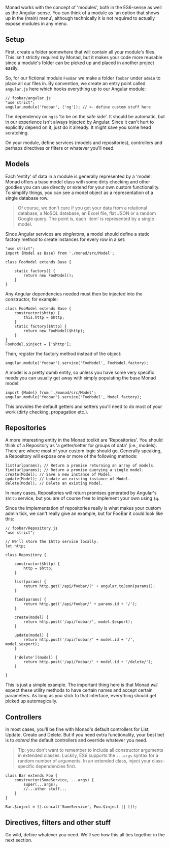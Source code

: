 Monad works with the concept of 'modules', both in the ES6-sense as well as the
Angular-sense. You can think of a module as 'an option that shows up in the
(main) menu', although technically it is not required to actually expose modules
in any menu.

## Setup
First, create a folder somewhere that will contain all your module's files. This
isn't strictly required by Monad, but it makes your code more reusable since a
module's folder can be picked up and placed in another project easily.

So, for our fictional module `FooBar` we make a folder `foobar` under `admin`
to place all our files in. By convention, we create an entry point called
`angular.js` here which hooks everything up to our Angular module:

    // foobar/angular.js
    "use strict";
    angular.module('foobar', ['ng']); // <- define custom stuff here

The dependency on `ng` is 'to be on the safe side'. It should be automatic,
but in our experience isn't always injected by Angular. Since it can't hurt to
explicitly depend on it, just do it already. It might save you some head
scratching.

On your module, define services (models and repositories), controllers and
perhaps directives or filters or whatever you'll need.

## Models
Each 'entity' of data in a module is generally represented by a 'model'. Monad
offers a base model class with some dirty checking and other goodies you can use
directly or extend for your own custom functionality. To simplify things, you
can see a model object as a representation of a single database row.

> Of course, we don't care if you get your data from a relational database,
> a NoSQL database, an Excel file, flat JSON or a random Google query. The
> point is, each 'item' is represented by a single model.

Since Angular services are _singletons_, a model should define a static factory
method to create instances for every row in a set:

    "use strict";
    import {Model as Base} from './monad/src/Model';

    class FooModel extends Base {
        
        static factory() {
            return new FooModel();
        }
    }

Any Angular dependencies needed must then be injected into the constructor,
for example:

    class FooModel extends Base {
        constructor($http) {
            this.http = $http;
        }
        static factory($http) {
            return new FooModel($http);
        }
    }
    FooModel.$inject = ['$http'];

Then, register the factory method instead of the object:

    angular.module('foobar').service('FooModel', FooModel.factory);

A model is a pretty dumb entity, so unless you have some very specific needs you
can usually get away with simply populating the base Monad model:

    import {Model} from './monad/src/Model';
    angular.module('foobar').service('FooModel', Model.factory);

This provides the default getters and setters you'll need to do most of your
work (dirty checking, propagation etc.).

## Repositories
A more interesting entity in the Monad toolkit are 'Repositories'. You should
think of a Repository as 'a getter/setter for groups of data' (i.e., models).
There are where most of your custom logic should go. Generally speaking, a
Repository will expose one or more of the following methods:

    list(urlparams); // Return a promise returning an array of models.
    find(urlparams); // Return a promise querying a single model.
    create(Model); // Save a new instance of Model.
    update(Model); // Update an existing instance of Model.
    delete(Model); // Delete an existing Model.

In many cases, Repositories will return promises generated by Angular's `$http`
service, but you are of course free to implement your own using `$q`.

Since the implementation of repositories really is what makes your custom admin
tick, we can't really give an example, but for FooBar it could look like this:

    // foobar/Repository.js
    "use strict";

    // We'll store the $http service locally.
    let http;

    class Repository {

        constructor($http) {
            http = $http;
        }

        list(params) {
            return http.get('/api/foobar/?' + angular.toJson(params));
        }

        find(params) {
            return http.get('/api/foobar/' + params.id + '/');
        }

        create(model) {
            return http.post('/api/foobar/', model.$export);
        }

        update(model) {
            return http.post('/api/foobar/' + model.id + '/', model.$export);
        }

        ['delete'](model) {
            return http.post('/api/foobar/' + model.id + '/delete/');
        }

    }

This is just a simple example. The important thing here is that Monad _will_
expect these utility methods to have certain names and accept certain
parameters. As long as you stick to that interface, everything should get
picked up automagically.

## Controllers
In most cases, you'll be fine with Monad's default controllers for List, Update,
Create and Delete. But if you need extra functionality, your best bet is to
_extend_ the default controllers and override whatever you need.

> Tip: you don't want to remember to include all constructor arguments in
> extended classes. Luckily, ES6 supports the `...args` syntax for a random
> number of arguments. In an extended class, inject your class-specific
> dependencies first.

    class Bar extends Foo {
        constructor(SomeService, ...args) {
            super(...args);
            //...other stuff...
        }
    }

    Bar.$inject = [].concat('SomeService', Foo.$inject || []);

## Directives, filters and other stuff
Go wild, define whatever you need. We'll see how this all ties together in the
next section.

